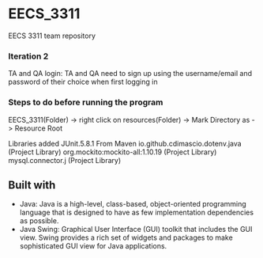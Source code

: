 # EECS_3311
EECS 3311 team repository

### Iteration 2
TA and QA login: TA and QA need to sign up using the username/email and password of their choice when first logging in

### Steps to do before running the program
EECS_3311(Folder) -> right click on resources(Folder) -> Mark Directory as -> Resource Root

Libraries added 
JUnit.5.8.1
From Maven
io.github.cdimascio.dotenv.java (Project Library)
org.mockito:mockito-all:1.10.19 (Project Library)
mysql.connector.j (Project Library)

## Built with

- Java: Java is a high-level, class-based, object-oriented programming language that is designed to have as few implementation dependencies as possible.
- Java Swing: Graphical User Interface (GUI) toolkit that includes the GUI view. Swing provides a rich set of widgets and packages to make sophisticated GUI view for Java applications. 

